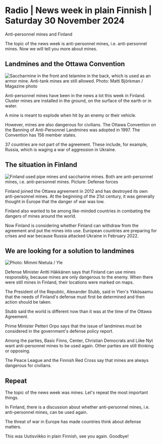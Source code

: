 # Radio \| News week in plain Finnish \| Saturday 30 November 2024

Anti-personnel mines and Finland

The topic of the news week is anti-personnel mines, i.e. anti-personnel mines. Now we will tell you more about mines.

## Landmines and the Ottawa Convention

![Saccharmine in the front and telamine in the back, which is used as an armor mine. Anti-tank mines are still allowed. Photo: Matti Björkman / Magazine photo](https://images.cdn.yle.fi/image/upload/c_crop,h_1134,w_2016,x_2,y_127/ar_1.7777777777777777,c_fill,g_faces,h_431,w_767/dpr_1.0/q_auto:eco/f_auto/fl_lossy/v1732375945/39-13847796741f535beaf9)

Anti-personnel mines have been in the news a lot this week in Finland. Cluster mines are installed in the ground, on the surface of the earth or in water.

A mine is meant to explode when hit by an enemy or their vehicle.

However, mines are also dangerous for civilians. The Ottawa Convention on the Banning of Anti-Personnel Landmines was adopted in 1997. The Convention has 156 member states.

37 countries are not part of the agreement. These include, for example, Russia, which is waging a war of aggression in Ukraine.

## The situation in Finland

![Finland used pipe mines and saccharine mines. Both are anti-personnel mines, i.e. anti-personnel mines. Picture: Defense forces](https://images.cdn.yle.fi/image/upload/c_crop,h_675,w_1199,x_0,y_0/ar_1.7777777777777777,c_fill,g_faces,h_431,w_767/dpr_1.0/q_auto:eco/f_auto/fl_lossy/v1732546751/39-138531467446f3244d61)

Finland joined the Ottawa agreement in 2012 and has destroyed its own anti-personnel mines. At the beginning of the 21st century, it was generally thought in Europe that the danger of war was low.

Finland also wanted to be among like-minded countries in combating the dangers of mines around the world.

Now Finland is considering whether Finland can withdraw from the agreement and put the mines into use. European countries are preparing for crises and war because Russia attacked Ukraine in February 2022.

## We are looking for a solution to landmines

![Photo: Mimmi Nietula / Yle](https://images.cdn.yle.fi/image/upload/c_crop,h_1987,w_3534,x_0,y_1565/ar_1.7777777777777777,c_fill,g_faces,h_431,w_767/dpr_1.0/q_auto:eco/f_auto/fl_lossy/v1732541189/39-138541667447a74a8335)

Defense Minister Antti Häkkänen says that Finland can use mines responsibly, because mines are only dangerous to the enemy. When there were still mines in Finland, their locations were marked on maps.

The President of the Republic, Alexander Stubb, said in Ylen's Ykkösaamu that the needs of Finland's defense must first be determined and then action should be taken.

Stubb said the world is different now than it was at the time of the Ottawa Agreement.

Prime Minister Petteri Orpo says that the issue of landmines must be considered in the government's defense policy report.

Among the parties, Basic Finns, Center, Christian Democrats and Liike Nyt want anti-personnel mines to be used again. Other parties are still thinking or opposing.

The Peace League and the Finnish Red Cross say that mines are always dangerous for civilians.

## Repeat

The topic of the news week was mines. Let's repeat the most important things.

In Finland, there is a discussion about whether anti-personnel mines, i.e. anti-personnel mines, can be used again.

The threat of war in Europe has made countries think about defense matters.

This was Uutisviikko in plain Finnish, see you again. Goodbye!
